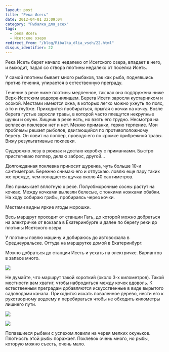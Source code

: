 ```yaml
---
layout: post
title: "Река Исеть"
date: 2012-04-01 22:09:04
category: "Рыбалка_для_всех"
tags:
  - река Исеть
  - Исетское озеро
redirect_from: "/blog/Ribalka_dlia_vseh/22.html"
disqus_identifier: 22
---
```

Река Исеть берет начало недалеко от Исетского озера, впадает в него, и
выходит, падая со створа плотины недалеко от поселка Исеть.

У самой плотины бывает много рыбаков, так как рыба, поднявшись против
течения, упирается в естественную преграду.

Течение в реке ниже плотины медленное, так как она подпружена ниже
Верх-Исетским водохранилищем. Берега Исети заросли кустарником и осокой.
Местами имеются окна, в которых легко можно ухнуть по пояс, а то и
глубже. Приходится пробираться, прыгая с кочки на кочку. Возле берега
густые заросли травы, в которой часто плещутся некрупные щучки и окуни.
Хищник в реке есть, но взять его трудно. Несмотря на всплески поклевок
нет и нет. Меняю приманки, теряю терпение. Мои проблемы решает рыболов,
двигающийся по противоположному берегу. Он ловит на поппер, проводя его
по кромке прибрежной травы. Вижу результативные поклевки.

Судорожно лезу в рюкзак и достаю коробку с приманками. Быстро
пристегиваю поппер, делаю заброс, другой…

Долгожданная поклевка приносит щуренка, чуть больше 10-и сантиметров.
Бережно снимаю его и отпускаю. ловлю еще пару таких же прежде, чем
попадается щучка около 40 сантиметров.

Лес примыкает вплотную к реке. Полуобморочные сосны растут на кочках.
Между кочками вылезли белесые, с тонкими ножками обабки. На ходу собираю
грибы, пробираясь через кочки.

Местами видны яркие ягоды морошки.

Весь маршрут проходит от станции Гать, до которой можно добраться на
электричке от вокзала в Екатеринбурге и далее по берегу реки до плотины
Исетского озера.

У плотины ловлю машину и добираюсь до автовокзала в Среднеуральске.
Оттуда на маршрутке домой в Екатеринбург.

Можно добраться до станции Исеть и уехать на электричке. Вариантов в
запасе много.

![](http://fishingguru.ru/uploads/images/00/00/01/2012/04/01/39108b.jpg)

Не думайте, что маршрут такой короткий (около 3-х километров). Такой
местности вам хватит, чтобы набродиться между кочек вдоволь. К
естественным преградам добавляются искусственные в виде вырытого
садоводами канала. Приходится искать поваленное дерево, нести его к
рукотворному водоему и перебираться чтобы не обходить километры лишнего
пути.

![](http://fishingguru.ru/uploads/images/00/00/01/2012/04/01/c5d6f8.jpg)

![](http://fishingguru.ru/uploads/images/00/00/01/2012/04/01/d693f6.jpg)

Попавшиеся рыбаки с успехом ловили на червя мелких окуньков. Плотность
этой рыбы поражает. Поклевок очень много, но рыбы, которую можно съесть,
очень мало.
